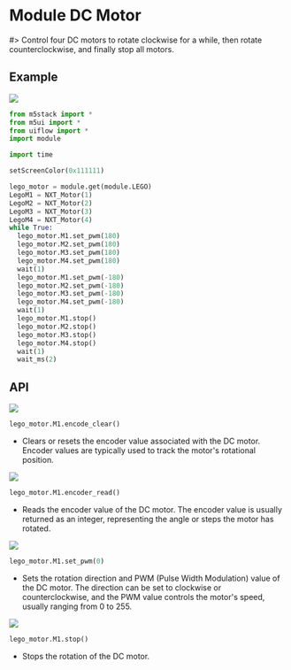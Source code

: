 # Module DC Motor

#> Control four DC motors to rotate clockwise for a while, then rotate counterclockwise, and finally stop all motors.

## Example

<img class="blockly_svg" src="https://m5stack.oss-cn-shenzhen.aliyuncs.com/resource/docs/static/assets/img/uiflow/blockly/modules/dc_motor/uiflow_block_dc_motor_demo.svg">

```python
from m5stack import *
from m5ui import *
from uiflow import *
import module

import time

setScreenColor(0x111111)

lego_motor = module.get(module.LEGO)
LegoM1 = NXT_Motor(1)
LegoM2 = NXT_Motor(2)
LegoM3 = NXT_Motor(3)
LegoM4 = NXT_Motor(4)
while True:
  lego_motor.M1.set_pwm(180)
  lego_motor.M2.set_pwm(180)
  lego_motor.M3.set_pwm(180)
  lego_motor.M4.set_pwm(180)
  wait(1)
  lego_motor.M1.set_pwm(-180)
  lego_motor.M2.set_pwm(-180)
  lego_motor.M3.set_pwm(-180)
  lego_motor.M4.set_pwm(-180)
  wait(1)
  lego_motor.M1.stop()
  lego_motor.M2.stop()
  lego_motor.M3.stop()
  lego_motor.M4.stop()
  wait(1)
  wait_ms(2)
```

## API

<img class="blockly_svg" src="https://m5stack.oss-cn-shenzhen.aliyuncs.com/resource/docs/static/assets/img/uiflow/blockly/modules/dc_motor/uiflow_block_lego_clear.svg">

```python
lego_motor.M1.encode_clear()
```

- Clears or resets the encoder value associated with the DC motor. Encoder values are typically used to track the motor's rotational position.

<img class="blockly_svg" src="https://m5stack.oss-cn-shenzhen.aliyuncs.com/resource/docs/static/assets/img/uiflow/blockly/modules/dc_motor/uiflow_block_lego_read_encoder.svg">

```python
lego_motor.M1.encoder_read()
```

- Reads the encoder value of the DC motor. The encoder value is usually returned as an integer, representing the angle or steps the motor has rotated.

<img class="blockly_svg" src="https://m5stack.oss-cn-shenzhen.aliyuncs.com/resource/docs/static/assets/img/uiflow/blockly/modules/dc_motor/uiflow_block_lego_set_pwm.svg">

```python
lego_motor.M1.set_pwm(0)
```

- Sets the rotation direction and PWM (Pulse Width Modulation) value of the DC motor. The direction can be set to clockwise or counterclockwise, and the PWM value controls the motor's speed, usually ranging from 0 to 255.

<img class="blockly_svg" src="https://m5stack.oss-cn-shenzhen.aliyuncs.com/resource/docs/static/assets/img/uiflow/blockly/modules/dc_motor/uiflow_block_lego_stop.svg">

```python
lego_motor.M1.stop()
```

- Stops the rotation of the DC motor.